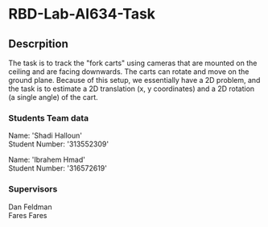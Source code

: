 # RBD-Lab-AI634-Task
 
## Descrpition
The task is to track the "fork carts" using cameras that are mounted on the ceiling and are facing downwards. The carts can rotate and move on the ground plane. Because of this setup, we essentially have a 2D problem, and the task is to estimate a 2D translation (x, y coordinates) and a 2D rotation (a single angle) of the cart.

### Students Team data

Name: 'Shadi Halloun'  
Student Number: '313552309'

Name: 'Ibrahem Hmad'  
Student Number: '316572619'

### Supervisors
Dan Feldman  
Fares Fares

